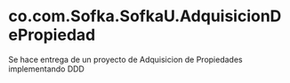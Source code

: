 # co.com.Sofka.SofkaU.AdquisicionDePropiedad
Se hace entrega de un proyecto de Adquisicion de Propiedades implementando DDD
